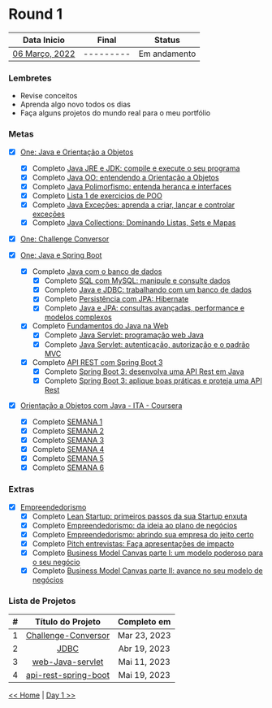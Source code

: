 # Round 1

|         Data Inicio         |   Final   |    Status    |
| :-------------------------: | :-------: | :----------: |
| [06 Março, 2022](dia001.md) | --------- | Em andamento |

### Lembretes

- Revise conceitos
- Aprenda algo novo todos os dias
- Faça alguns projetos do mundo real para o meu portfólio

### Metas

- [x] [One: Java e Orientação a Objetos](https://cursos.alura.com.br/user/willianmw/degree-java-turma4-one-515010/certificate)

  - [x] Completo [Java JRE e JDK: compile e execute o seu programa](https://cursos.alura.com.br/certificate/willianmw/java-primeiros-passos)
  - [x] Completo [Java OO: entendendo a Orientação a Objetos](https://cursos.alura.com.br/certificate/willianmw/java-introducao-orientacao-objetos)
  - [x] Completo [Java Polimorfismo: entenda herança e interfaces](https://cursos.alura.com.br/certificate/willianmw/java-heranca-interfaces-polimorfismo)
  - [x] Completo [Lista 1 de exercicios de POO]()
  - [x] Completo [Java Exceções: aprenda a criar, lançar e controlar exceções](https://cursos.alura.com.br/certificate/willianmw/java-excecoes)
  - [x] Completo [Java Collections: Dominando Listas, Sets e Mapas](https://cursos.alura.com.br/certificate/willianmw/java-collections)

- [x] [One: Challenge Conversor](https://github.com/marcosmwx/Challenge-Conversor)

- [x] [One: Java e Spring Boot](https://cursos.alura.com.br/user/willianmw/degree-spring-framework-turma4-one-523741/certificate)

  - [x] Completo [Java com o banco de dados](https://github.com/marcosmwx/JDBC)
    - [x] Completo [SQL com MySQL: manipule e consulte dados](https://cursos.alura.com.br/certificate/willianmw/sql-mysql-manipule-dados-com-sql)
    - [x] Completo [Java e JDBC: trabalhando com um banco de dados](https://cursos.alura.com.br/certificate/willianmw/java-jdbc-trabalhando-banco-dados?lang=pt_BR)
    - [x] Completo [Persistência com JPA: Hibernate](https://cursos.alura.com.br/certificate/willianmw/persistencia-jpa-hibernate)
    - [x] Completo [Java e JPA: consultas avançadas, performance e modelos complexos](https://cursos.alura.com.br/user/willianmw/course/java-jpa-consultas-performance-modelos-complexos/certificate)
  - [x] Completo [Fundamentos do Java na Web](https://github.com/marcosmwx/web-Java-servlet)
    - [x] Completo [Java Servlet: programação web Java](https://cursos.alura.com.br/certificate/willianmw/java-servlet-programacao-web-java)
    - [x] Completo [Java Servlet: autenticação, autorização e o padrão MVC](https://cursos.alura.com.br/certificate/willianmw/servlet-autenticacao-autorizacao-padrao-mvc)
  - [x] Completo [API REST com Spring Boot 3](https://cursos.alura.com.br/user/willianmw/degree-spring-framework-turma4-one-523741/certificate)
    - [x] Completo [Spring Boot 3: desenvolva uma API Rest em Java](https://cursos.alura.com.br/certificate/willianmw/spring-boot-3-desenvolva-api-rest-java)
    - [x] Completo [Spring Boot 3: aplique boas práticas e proteja uma API Rest](https://cursos.alura.com.br/certificate/willianmw/spring-boot-aplique-boas-praticas-proteja-api-rest)

- [x] [Orientação a Objetos com Java - ITA - Coursera](https://www.coursera.org/account/accomplishments/certificate/4FYB63CRB2MA)
  - [x] Completo [SEMANA 1](https://www.coursera.org/account/accomplishments/certificate/4FYB63CRB2MA)
  - [x] Completo [SEMANA 2](https://www.coursera.org/account/accomplishments/certificate/4FYB63CRB2MA)
  - [x] Completo [SEMANA 3](https://www.coursera.org/account/accomplishments/certificate/4FYB63CRB2MA)
  - [x] Completo [SEMANA 4](https://www.coursera.org/account/accomplishments/certificate/4FYB63CRB2MA)
  - [x] Completo [SEMANA 5](https://www.coursera.org/account/accomplishments/certificate/4FYB63CRB2MA)
  - [x] Completo [SEMANA 6](https://www.coursera.org/account/accomplishments/certificate/4FYB63CRB2MA)

### Extras

- [x] [Empreendedorismo](https://cursos.alura.com.br/user/willianmw/degree-empreendedorismo-turma4-one-517654/certificate)
  - [x] Completo [Lean Startup: primeiros passos da sua Startup enxuta](https://cursos.alura.com.br/certificate/willianmw/lean)
  - [x] Completo [Empreendedorismo: da ideia ao plano de negócios](https://cursos.alura.com.br/certificate/willianmw/empreendedorismo)
  - [x] Completo [Empreendedorismo: abrindo sua empresa do jeito certo](https://cursos.alura.com.br/certificate/willianmw/empreendedorismo-abra-sua-empresa)
  - [x] Completo [Pitch entrevistas: Faça apresentações de impacto](https://cursos.alura.com.br/certificate/willianmw/pitch-entrevistas)
  - [x] Completo [Business Model Canvas parte I: um modelo poderoso para o seu negócio](https://cursos.alura.com.br/certificate/willianmw/business-model-canvas)
  - [x] Completo [Business Model Canvas parte II: avance no seu modelo de negócios](https://cursos.alura.com.br/certificate/willianmw/avance-na-construcao-de-negocios)

### Lista de Projetos

|  #  |                             Título do Projeto                             | Completo em  |
| :-: | :-----------------------------------------------------------------------: | :----------: |
|  1  |  [Challenge-Conversor](https://github.com/marcosmwx/Challenge-Conversor)  | Mar 23, 2023 |
|  2  |         [JDBC](https://github.com/marcosmwx/Challenge-Conversor)          | Abr 19, 2023 |
|  3  |   [web-Java-servlet](https://github.com/marcosmwx/Challenge-Conversor)    | Mai 11, 2023 |
|  4  | [api-rest-spring-boot](https://github.com/marcosmwx/api-rest-spring-boot) | Mai 19, 2023 |

[<< Home](../README.md) | [Day 1 >>](dia001.md)
